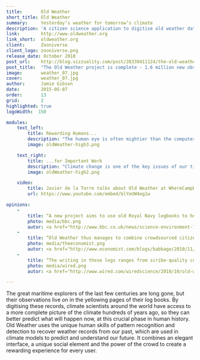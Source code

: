 ```yaml
---
title:       Old Weather
short_title: Old Weather
summary: 	 Yesterday’s weather for tomorrow’s climate
description: 'A citizen science application to digitise old weather data, to help us understand our climate today'
link:        http://www.oldweather.org
link_short:  oldweather.org
client:      Zooniverse
client_logo: zooniverse.png
release_date: October 2010
post_url:    http://blog.vizzuality.com/post/28339411124/the-old-weather-project-is-complete-1-6-million
post_title:  "The Old Weather project is complete - 1.6 million new observations" 
image:       weather_07.jpg
cover:       weather_07.jpg
author:      Jamie Gibson
date:        2015-05-07
order:       13
grid:        2
highlighted: true
logoWidth:  150

modules:
    text_left:
        title: Rewarding Humans...
        description: "The human eye is often mightier than the computer; recognising patterns in hand writing is second nature to us, but often extremely difficult for computers. To get hundreds or thousands of people to lend their eyes and pattern recognition talents, we needed to build a rewarding experience. The beautiful visualisations and the social recognition of efforts keep people on board."  
        image: oldWeather-high3.png

    text_right:
        title: ...for Important Work
        description: "Climate change is one of the key issues of our time. Contributing to the science and our understanding of it could help improve our models, so we can prepare for what’s to come. That kind of impact is why we love working on these kinds of projects." 
        image: oldWeather-high2.png

    video:
        title: Javier de la Torre talks about Old Weather at WhereCampDC
        url: https://www.youtube.com/embed/blYoUW4og1w

opinions:
    -
        title: “A new project aims to use old Royal Navy logbooks to help build a more accurate picture of how our climate has changed. [...] By getting an army of online human volunteers to retrace these voyages we can re-live both the climate of the past and key moments in naval history.”
        photo: media/bbc.png
        autor: <a href="http://www.bbc.co.uk/news/science-environment-11532534"> BBC </a>
    -
        title: “Old Weather thus manages to combine crowdsourced citizen science with climate research, naval history, a sense of narrative and vigorous competition between the crews of different virtual ships. That's a pretty impressive combination. Jump aboard!”
        photo: media/theeconomist.png
        autor: <a href="http://www.economist.com/blogs/babbage/2010/11/crowdsourced_science?fsrc=scn/tw/te/bl/weather1914"> The Economist </a>
    -
        title: “The writing in these logs ranges from scribe-quality copperplate to slapdash and scruffy, and computers make too many errors to be useful for transcribing them. But human eyes and brains are good at interpreting written words.”
        photo: media/wired.png
        autor: <a href="http://www.wired.com/wiredscience/2010/10/old-weather-records/"> Wired </a>

---
```

The great maritime explorers of the last few centuries are long gone, but their observations live on in the yellowing pages of their log books. By digitising these records, climate scientists around the world have access to a more complete picture of the climate hundreds of years ago, so they can better predict what will happen now, at this crucial phase in human history. Old Weather uses the unique human skills of pattern recognition and detection to recover weather records from our past, which are used in climate models to predict and understand our future. It combines an elegant interface, a unique social element and the power of the crowd to create a rewarding experience for every user. 
